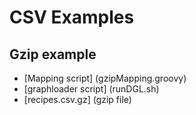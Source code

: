 # CSV Examples
## Gzip example
* [Mapping script] (gzipMapping.groovy)
* [graphloader script] (runDGL.sh)
* [recipes.csv.gz] (gzip file)
